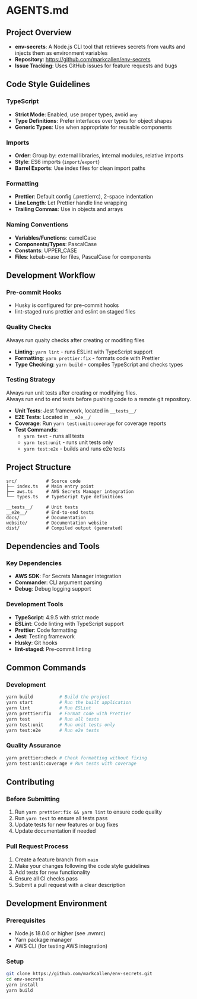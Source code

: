 # AGENTS.md

## Project Overview

- **env-secrets**: A Node.js CLI tool that retrieves secrets from vaults and injects them as environment variables
- **Repository**: https://github.com/markcallen/env-secrets
- **Issue Tracking**: Uses GitHub issues for feature requests and bugs

## Code Style Guidelines

### TypeScript

- **Strict Mode**: Enabled, use proper types, avoid `any`
- **Type Definitions**: Prefer interfaces over types for object shapes
- **Generic Types**: Use when appropriate for reusable components

### Imports

- **Order**: Group by: external libraries, internal modules, relative imports
- **Style**: ES6 imports (`import`/`export`)
- **Barrel Exports**: Use index files for clean import paths

### Formatting

- **Prettier**: Default config (.prettierrc), 2-space indentation
- **Line Length**: Let Prettier handle line wrapping
- **Trailing Commas**: Use in objects and arrays

### Naming Conventions

- **Variables/Functions**: camelCase
- **Components/Types**: PascalCase
- **Constants**: UPPER_CASE
- **Files**: kebab-case for files, PascalCase for components

## Development Workflow

### Pre-commit Hooks

- Husky is configured for pre-commit hooks
- lint-staged runs prettier and eslint on staged files

### Quality Checks

Always run quaity checks after creating or modifing files

- **Linting**: `yarn lint` - runs ESLint with TypeScript support
- **Formatting**: `yarn prettier:fix` - formats code with Prettier
- **Type Checking**: `yarn build` - compiles TypeScript and checks types

### Testing Strategy

Always run unit tests after creating or modifying files.  
Always run end to end tests before pushing code to a remote git repository.

- **Unit Tests**: Jest framework, located in `__tests__/`
- **E2E Tests**: Located in `__e2e__/`
- **Coverage**: Run `yarn test:unit:coverage` for coverage reports
- **Test Commands**:
  - `yarn test` - runs all tests
  - `yarn test:unit` - runs unit tests only
  - `yarn test:e2e` - builds and runs e2e tests

## Project Structure

```
src/           # Source code
├── index.ts   # Main entry point
├── aws.ts     # AWS Secrets Manager integration
└── types.ts   # TypeScript type definitions

__tests__/     # Unit tests
__e2e__/       # End-to-end tests
docs/          # Documentation
website/       # Documentation website
dist/          # Compiled output (generated)
```

## Dependencies and Tools

### Key Dependencies

- **AWS SDK**: For Secrets Manager integration
- **Commander**: CLI argument parsing
- **Debug**: Debug logging support

### Development Tools

- **TypeScript**: 4.9.5 with strict mode
- **ESLint**: Code linting with TypeScript support
- **Prettier**: Code formatting
- **Jest**: Testing framework
- **Husky**: Git hooks
- **lint-staged**: Pre-commit linting

## Common Commands

### Development

```bash
yarn build          # Build the project
yarn start          # Run the built application
yarn lint           # Run ESLint
yarn prettier:fix   # Format code with Prettier
yarn test           # Run all tests
yarn test:unit      # Run unit tests only
yarn test:e2e       # Run e2e tests
```

### Quality Assurance

```bash
yarn prettier:check # Check formatting without fixing
yarn test:unit:coverage # Run tests with coverage
```

## Contributing

### Before Submitting

1. Run `yarn prettier:fix && yarn lint` to ensure code quality
2. Run `yarn test` to ensure all tests pass
3. Update tests for new features or bug fixes
4. Update documentation if needed

### Pull Request Process

1. Create a feature branch from `main`
2. Make your changes following the code style guidelines
3. Add tests for new functionality
4. Ensure all CI checks pass
5. Submit a pull request with a clear description

## Development Environment

### Prerequisites

- Node.js 18.0.0 or higher (see .nvmrc)
- Yarn package manager
- AWS CLI (for testing AWS integration)

### Setup

```bash
git clone https://github.com/markcallen/env-secrets.git
cd env-secrets
yarn install
yarn build
```
